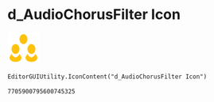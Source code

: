 # d_AudioChorusFilter Icon
![](/img/d_AudioChorusFilter%20Icon.png)

``` CSharp
EditorGUIUtility.IconContent("d_AudioChorusFilter Icon")
```
```
7705900795600745325
```

